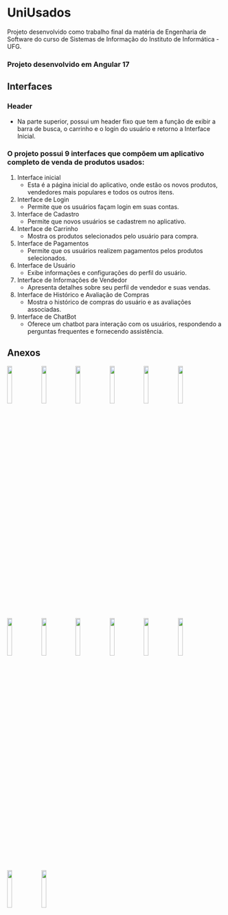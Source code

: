# UniUsados

Projeto desenvolvido como trabalho final da matéria de Engenharia de Software do curso de Sistemas de Informação do Instituto de Informática - UFG.

### Projeto desenvolvido em Angular 17

## Interfaces

### Header

- Na parte superior, possui um header fixo que tem a função de exibir a barra de busca, o carrinho e o login do usuário e retorno a Interface Inicial.

### O projeto possui 9 interfaces que compõem um aplicativo completo de venda de produtos usados:

1. Interface inicial
    - Esta é a página inicial do aplicativo, onde estão os novos produtos, vendedores mais populares e todos os outros itens.
2. Interface de Login
    - Permite que os usuários façam login em suas contas.
3. Interface de Cadastro
    - Permite que novos usuários se cadastrem no aplicativo.
4. Interface de Carrinho
    - Mostra os produtos selecionados pelo usuário para compra.
5. Interface de Pagamentos
    - Permite que os usuários realizem pagamentos pelos produtos selecionados.
6. Interface de Usuário
    - Exibe informações e configurações do perfil do usuário.
7. Interface de Informações de Vendedor
    - Apresenta detalhes sobre seu perfil de vendedor e suas vendas.
8. Interface de Histórico e Avaliação de Compras
    - Mostra o histórico de compras do usuário e as avaliações associadas.
9. Interface de ChatBot
    - Oferece um chatbot para interação com os usuários, respondendo a perguntas frequentes e fornecendo assistência.
  
## Anexos
<div overflow-x="scroll"; width="100%" white-space="nowrap" display="flex">
  
  <img src="https://github.com/CesarCaus/Interfaces-Mobile-UniUsados/assets/133895328/f004e212-2b45-4126-9dc9-9f3417e1232e" width="15%">
  <img src="https://github.com/CesarCaus/Interfaces-Mobile-UniUsados/assets/133895328/1db09500-bf45-4c2a-a86f-f4d84770431a" width="15%">
  <img src="https://github.com/CesarCaus/Interfaces-Mobile-UniUsados/assets/133895328/ee28a2d7-48b4-4d14-b81c-a46d61ed0e5f" width="15%">
  <img src="https://github.com/CesarCaus/Interfaces-Mobile-UniUsados/assets/133895328/07f76ae0-eec9-477b-a518-49eb4b532ac0" width="15%">
  <img src="https://github.com/CesarCaus/Interfaces-Mobile-UniUsados/assets/133895328/0e6e380c-bd22-44a2-a3f5-a518a57403d6" width="15%">
  <img src="https://github.com/CesarCaus/Interfaces-Mobile-UniUsados/assets/133895328/4ec90893-2610-452f-b086-933e2a76ae59" width="15%">
  <img src="https://github.com/CesarCaus/Interfaces-Mobile-UniUsados/assets/133895328/e4d9cc52-382a-43d1-b1c0-3fcf32781736" width="15%">
  <img src="https://github.com/CesarCaus/Interfaces-Mobile-UniUsados/assets/133895328/2495075c-3179-464f-ac5e-1784fb7bc1f8" width="15%">
  <img src="https://github.com/CesarCaus/Interfaces-Mobile-UniUsados/assets/133895328/47fbc86c-de5a-4008-ad60-6be308616cc8" width="15%">
  <img src="https://github.com/CesarCaus/Interfaces-Mobile-UniUsados/assets/133895328/40394bf4-7fd8-444a-9b04-44a24e2a7598" width="15%">
  <img src="https://github.com/CesarCaus/Interfaces-Mobile-UniUsados/assets/133895328/5e2661f2-eb1a-4636-a970-c58986dc4920" width="15%">
  <img src="https://github.com/CesarCaus/Interfaces-Mobile-UniUsados/assets/133895328/cd6facb1-ca20-47e8-81bc-7cb003d5cc3f" width="15%">
  <img src="https://github.com/CesarCaus/Interfaces-Mobile-UniUsados/assets/133895328/880c1baa-123c-4e29-93db-c54660887cb4" width="15%">
  <img src="https://github.com/CesarCaus/Interfaces-Mobile-UniUsados/assets/133895328/bb4d941f-6b41-4a2a-8856-ec8e051686ff" width="15%">
  
</div>

